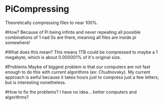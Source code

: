 # PiCompressing
Theoretically compressing files to near 100%.

#How?
Because of Pi being infinte and never repeating all possible combinations of 1 nad 0s are there, meaning all files are inside pi somewhere!

#What does this mean?
This means 1TB could be compressed to maybe a 1 megabyte, which is about 0.000001% of it's original size.

#Problems
Maybe of biggest problem is that our computers are not fast enough to do this with current algorithms (ex: Chudnovsky).
My current approach is awful because it takes hours just to compress just a few letters, but is interesting nonetheless.

#How to fix the problems?
I have no idea... better computers and algorithms?

